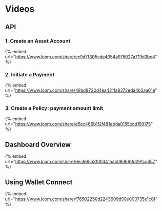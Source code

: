 # Videos

## API

### **1. Create an Asset Account**

{% embed url="https://www.loom.com/share/cc9d7f305cda4054a975027a719d3bc4" %}

### **2. Initiate a Payment**

{% embed url="https://www.loom.com/share/48bd8720d4ea421fa9372eda4b3aa01e" %}

### **3. Create a Policy: payment amount limit**

{% embed url="https://www.loom.com/share/e5ec466b1f2f481ebda0155ccd150175" %}

## Dashboard Overview

{% embed url="https://www.loom.com/share/6ea665a3f00d41aab08d660d291cc657" %}

## Using Wallet Connect

{% embed url="https://www.loom.com/share/f76502250d2243609d90e000735e1c8f" %}
